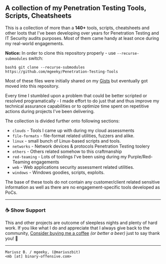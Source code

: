 ## A collection of my Penetration Testing Tools, Scripts, Cheatsheets

This is a collection of more than a **140+** tools, scripts, cheatsheets and other loots that I've been developing over years for Penetration Testing and IT Security audits purposes. 
Most of them came handy at least once during my real-world engagements.

**Notice:** In order to clone this repository properly - use `--recurse-submodules` switch:
```
bash$ git clone --recurse-submodules https://github.com/mgeeky/Penetration-Testing-Tools
```

Most of these files were initially shared on my [Gists](https://gist.github.com/mgeeky) but eventually got moved into this repository.

Every time I stumbled upon a problem that could be better scripted or resolved programatically - I made effort to do just that and thus improve my technical assurance capabilities or to optimize time spent on repetitive actions during projects I've been delivering. 

The collection is divided further onto following sections:

- `clouds` - Tools I came up with during my cloud assessments
- `file-formats` - file-format related utilities, fuzzers and alike.
- `linux` - small bunch of Linux-based scripts and tools.
- `networks` - Network devices & protocols Penetration Testing toolery
- `others` - Others related somehow to this craftmanship
- `red-teaming` - Lots of toolings I've been using during my Purple/Red-Teaming engagements
- `web` - Web applications security assessment related utilities.
- `windows` - Windows goodies, scripts, exploits.

The base of these tools do not contain any customer/client related sensitive information as well as there are no engagement-specific tools developed as PoCs.

---

### ☕ Show Support

This and other projects are outcome of sleepless nights and plenty of hard work. If you like what I do and appreciate that I always give back to the community,
[Consider buying me a coffee](https://github.com/sponsors/mgeeky) _(or better a beer)_ just to say thank you! 💪 

---

```
Mariusz B. / mgeeky, (@mariuszbit)
<mb [at] binary-offensive.com>
```